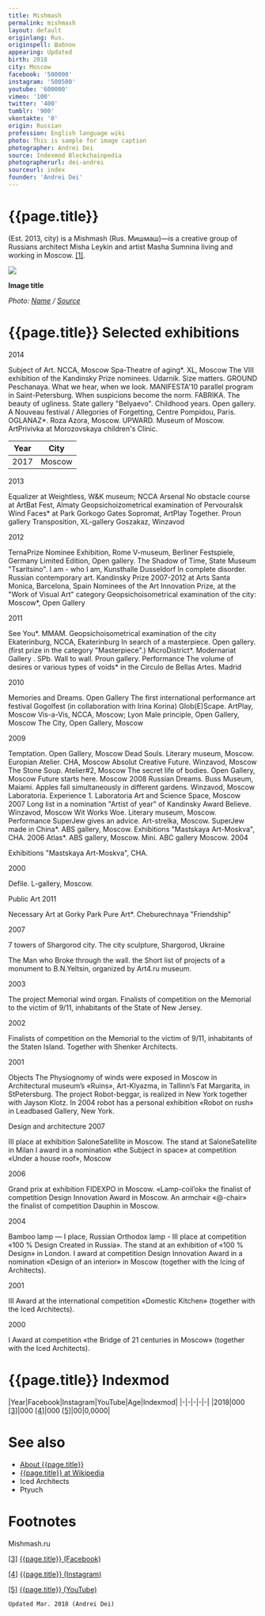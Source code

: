 ```yaml
---
title: Mishmash
permalink: mishmash
layout: default
originlang: Rus.
originspell: Шаблон
appearing: Updated
birth: 2018
city: Moscow
facebook: '500000'
instagram: '500500'
youtube: '600000'
vimeo: '100'
twitter: '400'
tumblr: '900'
vkontakte: '0'
origin: Russian
profession: English language wiki
photo: This is sample for image caption
photographer: Andrei Dei
source: Indexmod Blockchainpedia
photographerurl: dei-andrei
sourceurl: index
founder: 'Andrei Dei'
---
```


# {{page.title}}

(Est. 2013, city) is a Mishmash (Rus. Мишмаш)—is a creative group of Russians architect Misha Leykin and artist Masha Sumnina living and working in Moscow.  <span id="a1">[\[1\]](#f1)</span>.

![](/encyclopedia/images/{{page.permalink}}.jpg)

**Image title**

*Photo: [Name](index) / [Source](index)*

# {{page.title}} Selected exhibitions
2014

Subject of Art. NCCA, Moscow
Spa-Theatre of aging*. XL, Moscow
The VIII exhibition of the Kandinsky Prize nominees. Udarnik.
Size matters. GROUND Peschanaya.
What we hear, when we look. MANIFESTA'10 parallel program in Saint-Petersburg.
When suspicions become the norm. FABRIKA.
The beauty of ugliness. State gallery "Belyaevo".
Childhood years. Open gallery.
A Nouveau festival / Allegories of Forgetting, Centre Pompidou, Paris.
OGLANAZ*. Roza Azora, Moscow.
UPWARD. Museum of Moscow.
ArtPrivivka at Morozovskaya children's Clinic.

|Year|City|
|-|-|
|2017|Moscow|

2013

Equalizer at Weightless, W&K museum; NCCA Arsenal
No obstacle course at ArtBat Fest, Almaty
Geopsichoizometrical examination of Pervouralsk
Wind Faces* at Park Gorkogo Gates
Sopromat, ArtPlay
Together. Proun gallery
Transposition, XL-gallery
Goszakaz, Winzavod

2012

TernaPrize Nominee Exhibition, Rome
V-museum, Berliner Festspiele, Germany
Limited Edition, Open gallery.
The Shadow of Time, State Museum "Tsaritsino".
I am - who I am, Kunsthalle Dusseldorf
In complete disorder. Russian contemporary art. Kandinsky Prize 2007-2012
at Arts Santa Monica, Barcelona, Spain
Nominees of the Art Innovation Prize,
at the "Work of Visual Art" category
Geopsichoisometrical examination of the city: Moscow*, Open Gallery

2011

See You*. ММАМ.
Geopsichoisometrical examination of the city Ekaterinburg, NCCA, Ekaterinburg
In search of a masterpiece. Open gallery.
(first prize in the category "Masterpiece".)
MicroDistrict*. Modernariat Gallery . SPb.
Wall to wall. Proun gallery.
Performance The volume of desires or various types of voids* in the Circulo de Bellas Artes. Madrid

2010

Memories and Dreams. Open Gallery
The first international performance art festival
Gogolfest (in collaboration with Irina Korina)
Glob(E)Scape. ArtPlay, Moscow
Vis-a-Vis, NCCA, Moscow; Lyon
Male principle, Open Gallery, Moscow
The Сity, Open Gallery, Moscow

2009

Temptation. Open Gallery, Moscow
Dead Souls. Literary museum, Moscow.
Europian Atelier. CHA, Moscow
Absolut Creative Future. Winzavod, Moscow
The Stone Soup. Atelier#2, Moscow
The secret life of bodies. Open Gallery, Moscow
Future starts here. Moscow
2008
Russian Dreams. Buss Museum, Мaiami.
Apples fall simultaneously in different gardens. Winzavod, Moscow
Laboratoria. Experience 1. Laboratoria Art and Science Space, Moscow
2007
Long list in a nomination "Artist of year" of Kandinsky Award
Believe. Winzavod, Moscow
Wit Works Woe. Literary museum, Moscow.
Performance SuperJew gives an advice. Art-strelka, Moscow.
SuperJew made in China*. ABS gallery, Moscow.
Exhibitions "Mastskaya Art-Moskva", CHA.
2006
Atlas*. ABS gallery, Moscow.
Mini. ABC gallery Moscow.
2004

Exhibitions "Mastskaya Art-Moskva", CHA.

2000

Defile. L-gallery, Moscow.

Public Art
2011

Necessary Art at Gorky Park
Pure Art*. Cheburechnaya "Friendship"

2007

7 towers of Shargorod city. The city sculpture, Shargorod, Ukraine

The Man who Broke through the wall. the Short list of projects of a monument to B.N.Yeltsin, organized by Art4.ru museum.

2003

The project Memorial wind organ. Finalists of competition on the Memorial to the victim of 9/11, inhabitants of the State of New Jersey.

2002

Finalists of competition on the Memorial to the victim of 9/11, inhabitants of the Staten Island. Together with Shenker Architects.

2001

Objects The Physiognomy of winds were exposed in Moscow in Architectural museum’s «Ruins», Art-Klyazma, in Tallinn’s Fat Margarita, in StPetersburg.
The project Robot-beggar, is realized in New York together with Jayson Klotz. In 2004 robot has a personal exhibition «Robot on rush» in Leadbased Gallery, New York.

Design and architecture
2007

III place at exhibition SaloneSatellite in Moscow. The stand at SaloneSatellite in Milan
I award in a nomination «the Subject in space» at competition «Under a house roof», Moscow

2006

Grand prix at exhibition FIDEXPO in Moscow. «Lamp-coil’ok» the finalist of competition Design Innovation Award in Moscow. An armchair «@-chair» the finalist of competition Dauphin in Moscow.

2004

Bamboo lamp — I place, Russian Orthodox lamp - III place at competition «100 % Design Created in Russia».
The stand at an exhibition of «100 % Design» in London.
I award at competition Design Innovation Award in a nomination «Design of an interior» in Moscow (together with the Icing of Architects).

2001

III Award at the international competition «Domestic Kitchen» (together with the Iced Architects).

2000

I Award at competition «the Bridge of 21 centuries in Moscow» (together with the Iced Architects).

# {{page.title}} Indexmod

|Year|Facebook|Instagram|YouTube|Age|Indexmod|
|-|-|-|-|-|
|2018|000 <span id="a3">[\[3\]](#f3)</span>|000 <span id="a4">[\[4\]](#f4)</span>|000 <span id="a5">[\[5\]](#f5)</span>|00|0,0000|


# See also

+ [About {{page.title}}](index)
+ [{{page.title}} at Wikipedia](index)
+ Iced Architects
+ Ptyuch

# Footnotes

Mishmash.ru

[[3]](#a3) <span id="f3"></span> [{{page.title}} (Facebook)](index)

[[4]](#a4) <span id="f4"></span> [{{page.title}} (Instagram)](index)

[[5]](#a5) <span id="f5"></span> [{{page.title}} (YouTube)](index)

`Updated Mar. 2018 (Andrei Dei)`
